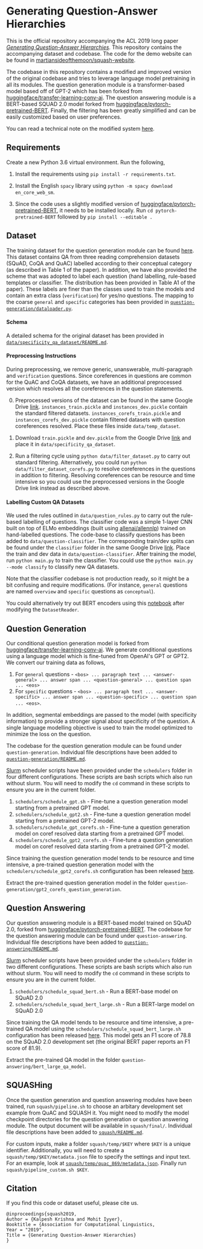 # Generating Question-Answer Hierarchies

This is the official repository accompanying the ACL 2019 long paper *[Generating Question-Answer Hierarchies](https://arxiv.org/abs/1906.02622)*. This repository contains the accompanying dataset and codebase. The code for the demo website can be found in [martiansideofthemoon/squash-website](https://github.com/martiansideofthemoon/squash-website).

The codebase in this repository contains a modified and improved version of the original codebase and tries to leverage language model pretraining in all its modules. The question generation module is a transformer-based model based off of GPT-2 which has been forked from [huggingface/transfer-learning-conv-ai](https://github.com/huggingface/transfer-learning-conv-ai). The question answering module is a BERT-based SQUAD 2.0 model forked from [huggingface/pytorch-pretrained-BERT](https://github.com/huggingface/pytorch-pretrained-BERT). Finally, the filtering has been greatly simplified and can be easily customized based on user preferences.

You can read a technical note on the modified system [here](https://arxiv.org/pdf/1906.02622.pdf#page=15).

## Requirements

Create a new Python 3.6 virtual environment. Run the following,

1. Install the requirements using `pip install -r requirements.txt`.

2. Install the English `spacy` library using `python -m spacy download en_core_web_sm`.

2. Since the code uses a slightly modified version of [huggingface/pytorch-pretrained-BERT](https://github.com/huggingface/pytorch-pretrained-BERT), it needs to be installed locally. Run `cd pytorch-pretrained-BERT` followed by `pip install --editable .`

## Dataset

The training dataset for the question generation module can be found [here](https://drive.google.com/drive/folders/1FlVtPgyBiJIEOIecnNLH3cg0EbKkK0Z4?usp=sharing). This dataset contains QA from three reading comprehension datasets (SQuAD, CoQA and QuAC) labelled according to their conceptual category (as described in Table 1 of the paper). In addition, we have also provided the scheme that was adopted to label each question (hand labelling, rule-based templates or classifier. The distribution has been provided in Table A1 of the paper). These labels are finer than the classes used to train the models and contain an extra class (`verification`) for yes/no questions. The mapping to the coarse `general` and `specific` categories has been provided in [`question-generation/dataloader.py`](question-generation/dataloader.py#L11-L19).

#### Schema

A detailed schema for the original dataset has been provided in [`data/specificity_qa_dataset/README.md`](data/specificity_qa_dataset/README.md).

#### Preprocessing Instructions

During preprocessing, we remove generic, unanswerable, multi-paragraph and `verification` questions. Since coreferences in questions are common for the QuAC and CoQA datasets, we have an additional preprocessed version which resolves all the coreferences in the question statements.

0. Preprocessed versions of the dataset can be found in the same Google Drive [link](https://drive.google.com/drive/folders/1FlVtPgyBiJIEOIecnNLH3cg0EbKkK0Z4?usp=sharing). `instances_train.pickle` and `instances_dev.pickle` contain the standard filtered datasets. `instances_corefs_train.pickle` and `instances_corefs_dev.pickle` contain filtered datasets with question coreferences resolved. Place these files inside `data/temp_dataset`.

1. Download `train.pickle` and `dev.pickle` from the Google Drive [link](https://drive.google.com/drive/folders/1FlVtPgyBiJIEOIecnNLH3cg0EbKkK0Z4?usp=sharing) and place it in `data/specificity_qa_dataset`.

2. Run a filtering cycle using `python data/filter_dataset.py` to carry out standard filtering. Alternatively, you could run `python data/filter_dataset_corefs.py` to resolve coreferences in the questions in addition to filtering. Resolving coreferences can be resource and time intensive so you could use the preprocessed versions in the Google Drive link instead as described above.

#### Labelling Custom QA Datasets

We used the rules outlined in `data/question_rules.py` to carry out the rule-based labelling of questions. The classifier code was a simple 1-layer CNN built on top of ELMo embeddings (built using [allenai/allennlp](https://github.com/allenai/allennlp)) trained on hand-labelled questions. The code-base to classify questions has been added to `data/question-classifier`. The corresponding train/dev splits can be found under the `classifier` folder in the same Google Drive [link](https://drive.google.com/drive/folders/1FlVtPgyBiJIEOIecnNLH3cg0EbKkK0Z4?usp=sharing). Place the train and dev data in `data/question-classifier`. After training the model, run `python main.py` to train the classifier. You could use the `python main.py --mode classify` to classify new QA datasets.

Note that the classifier codebase is not production ready, so it might be a bit confusing and require modifications. (For instance, `general` questions are named `overview` and `specific` questions as `conceptual`).

You could alternatively try out BERT encoders using this [notebook](https://colab.research.google.com/drive/1Qvw5AJbcZXcPrkwM2nQp5zV00eM1aj0j) after modifying the `DatasetReader`.

## Question Generation

Our conditional question generation model is forked from [huggingface/transfer-learning-conv-ai](https://github.com/huggingface/transfer-learning-conv-ai). We generate conditional questions using a language model which is fine-tuned from OpenAI's GPT or GPT2. We convert our training data as follows,

1. For `general` questions - `<bos> ... paragraph text ... <answer-general> ... answer span ... <question-general> ... question span ... <eos>`
2. For `specific` questions - `<bos> ... paragraph text ... <answer-specific> ... answer span ... <question-specific> ... question span ... <eos>`.

In addition, segmental embeddings are passed to the model (with specificity information) to provide a stronger signal about specificity of the question. A single language modelling objective is used to train the model optimized to minimize the loss on the question.

The codebase for the question generation module can be found under `question-generation`. Individual file descriptions have been added to [`question-generation/README.md`](question-generation/README.md).

[Slurm](https://slurm.schedmd.com/documentation.html) scheduler scripts have been provided under the `schedulers` folder in four different configurations. These scripts are bash scripts which also run without slurm. You will need to modify the `cd` command in these scripts to ensure you are in the current folder.

1. `schedulers/schedule_gpt.sh` - Fine-tune a question generation model starting from a pretrained GPT model.
2. `schedulers/schedule_gpt2.sh` - Fine-tune a question generation model starting from a pretrained GPT-2 model.
3. `schedulers/schedule_gpt_corefs.sh` - Fine-tune a question generation model on coref resolved data starting from a pretrained GPT model.
4. `schedulers/schedule_gpt2_corefs.sh` - Fine-tune a question generation model on coref resolved data starting from a pretrained GPT-2 model.

Since training the question generation model tends to be resource and time intensive, a pre-trained question generation model with the `schedulers/schedule_gpt2_corefs.sh` configuration has been released [here](https://drive.google.com/drive/folders/1HEbm_sHDAAcylKIF4vIvZ9N2jEA7I5Em?usp=sharing).

Extract the pre-trained question generation model in the folder `question-generation/gpt2_corefs_question_generation`.

## Question Answering

Our question answering module is a BERT-based model trained on SQuAD 2.0, forked from [huggingface/pytorch-pretrained-BERT](https://github.com/huggingface/pytorch-pretrained-BERT). The codebase for the question answering module can be found under `question-answering`. Individual file descriptions have been added to [`question-answering/README.md`](question-answering/README.md).

[Slurm](https://slurm.schedmd.com/documentation.html) scheduler scripts have been provided under the `schedulers` folder in two different configurations. These scripts are bash scripts which also run without slurm. You will need to modify the `cd` command in these scripts to ensure you are in the current folder.

1. `schedulers/schedule_squad_bert.sh` - Run a BERT-base model on SQuAD 2.0
2. `schedulers/schedule_squad_bert_large.sh` - Run a BERT-large model on SQuAD 2.0

Since training the QA model tends to be resource and time intensive, a pre-trained QA model using the `schedulers/schedule_squad_bert_large.sh` configuration has been released [here](https://drive.google.com/drive/folders/1D3fIPuwn0C0zIMg29QSKcnSAc8HfNemd?usp=sharing). This model gets an F1 score of 78.8 on the SQuAD 2.0 development set (the original BERT paper reports an F1 score of 81.9).

Extract the pre-trained QA model in the folder `question-answering/bert_large_qa_model`.

## SQUASHing

Once the question generation and question answering modules have been trained, run `squash/pipeline.sh` to choose an arbitary development set example from QuAC and SQUASH it. You might need to modify the model checkpoint directories for the question generation or question answering module. The output document will be available in `squash/final/`. Individual file descriptions have been added to [`squash/README.md`](squash/README.md).

For custom inputs, make a folder `squash/temp/$KEY` where `$KEY` is a unique identifier. Additionally, you will need to create a `squash/temp/$KEY/metadata.json` file to specify the settings and input text. For an example, look at [`squash/temp/quac_869/metadata.json`](squash/temp/quac_869/metadata.json). Finally run `squash/pipeline_custom.sh $KEY`.

## Citation

If you find this code or dataset useful, please cite us.

```
@inproceedings{squash2019,
Author = {Kalpesh Krishna and Mohit Iyyer},
Booktitle = {Association for Computational Linguistics,
Year = "2019",
Title = {Generating Question-Answer Hierarchies}
}
```
